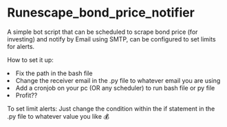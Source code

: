 # Runescape_bond_price_notifier
A simple bot script that can be scheduled to scrape bond price (for investing) and notify by Email using SMTP, can be configured to set limits for alerts.

How to set it up:
<li>
  Fix the path in the bash file
</li>
<li> Change the receiver email in the .py file to whatever email you are using </li>
<li> Add a cronjob on your pc (OR any scheduler) to run bash file or py file </li>
<li> Profit??</li>

To set limit alerts:
Just change the condition within the if statement in the .py file to whatever value you like 💰
